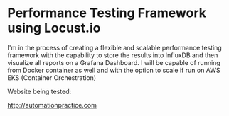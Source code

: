 # Performance Testing Framework using Locust.io

I'm in the process of creating a flexible and scalable performance testing framework with the capability to store the results into InfluxDB and then visualize all reports on a Grafana Dashboard. I will be capable of running from Docker container as well and with the option to scale if run on AWS EKS (Container Orchestration)

Website being tested:

http://automationpractice.com
